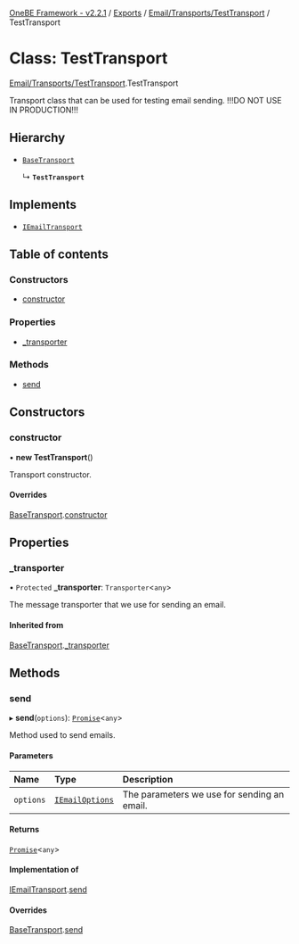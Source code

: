 [OneBE Framework - v2.2.1](../README.md) / [Exports](../modules.md) / [Email/Transports/TestTransport](../modules/Email_Transports_TestTransport.md) / TestTransport

# Class: TestTransport

[Email/Transports/TestTransport](../modules/Email_Transports_TestTransport.md).TestTransport

Transport class that can be used for testing email sending.
!!!DO NOT USE IN PRODUCTION!!!

## Hierarchy

- [`BaseTransport`](Email_Transports_BaseTransport.BaseTransport.md)

  ↳ **`TestTransport`**

## Implements

- [`IEmailTransport`](../interfaces/Email_Transports_IEmailTransport.IEmailTransport.md)

## Table of contents

### Constructors

- [constructor](Email_Transports_TestTransport.TestTransport.md#constructor)

### Properties

- [\_transporter](Email_Transports_TestTransport.TestTransport.md#_transporter)

### Methods

- [send](Email_Transports_TestTransport.TestTransport.md#send)

## Constructors

### constructor

• **new TestTransport**()

Transport constructor.

#### Overrides

[BaseTransport](Email_Transports_BaseTransport.BaseTransport.md).[constructor](Email_Transports_BaseTransport.BaseTransport.md#constructor)

## Properties

### \_transporter

• `Protected` **\_transporter**: `Transporter`<`any`\>

The message transporter that we use for sending an email.

#### Inherited from

[BaseTransport](Email_Transports_BaseTransport.BaseTransport.md).[_transporter](Email_Transports_BaseTransport.BaseTransport.md#_transporter)

## Methods

### send

▸ **send**(`options`): [`Promise`]( https://developer.mozilla.org/en-US/docs/Web/JavaScript/Reference/Global_Objects/Promise )<`any`\>

Method used to send emails.

#### Parameters

| Name | Type | Description |
| :------ | :------ | :------ |
| `options` | [`IEmailOptions`](../interfaces/Email_Transports_IEmailTransport.IEmailOptions.md) | The parameters we use for sending an email. |

#### Returns

[`Promise`]( https://developer.mozilla.org/en-US/docs/Web/JavaScript/Reference/Global_Objects/Promise )<`any`\>

#### Implementation of

[IEmailTransport](../interfaces/Email_Transports_IEmailTransport.IEmailTransport.md).[send](../interfaces/Email_Transports_IEmailTransport.IEmailTransport.md#send)

#### Overrides

[BaseTransport](Email_Transports_BaseTransport.BaseTransport.md).[send](Email_Transports_BaseTransport.BaseTransport.md#send)
